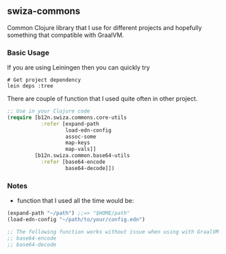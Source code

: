 ## swiza-commons

Common Clojure library that I use for different projects and hopefully something that compatible with GraalVM.

### Basic Usage

If you are using Leiningen then you can quickly try

```shell
# Get project dependency
lein deps :tree
```

There are couple of function that I used quite often in other project.

```clojure
;; Use in your Clojure code
(require [b12n.swiza.commons.core-utils 
           :refer [expand-path 
                   load-edn-config 
                   assoc-some 
                   map-keys 
                   map-vals]]
         [b12n.swiza.common.base64-utils 
           :refer [base64-encode 
                   base64-decode]])
```

### Notes

- function that I used all the time would be:

```clojure
(expand-path "~/path") ;;=> "$HOME/path"
(load-edn-config "~/path/to/your/config.edn")

;; The following function works without issue when using with GraalVM
;; base64-encode 
;; base64-decode
```
